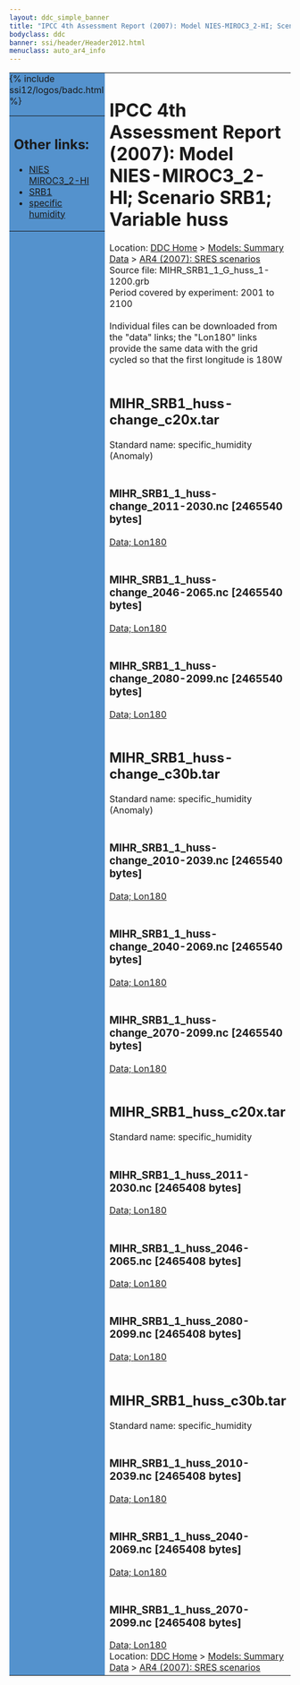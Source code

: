 ```yaml
---
layout: ddc_simple_banner
title: "IPCC 4th Assessment Report (2007): Model NIES-MIROC3_2-HI; Scenario SRB1; Variable huss"
bodyclass: ddc
banner: ssi/header/Header2012.html
menuclass: auto_ar4_info
---
```



<table width="100%" border="0" cellspacing="0" cellpadding="0" style="border-collapse: collapse;">
<tr style="margin:0;padding:0;border:0;">
<td style="margin:0;padding:0;border:0;height:1pt;width:150pt;background:#5492CD;" valign="top" >

<div id="lh-col2" class="auto_ar4_info">
<table class="menumain" bgcolor="#5492CD" cellspacing="0" width="100%" border="0">
<tr><td>
<h2> Other links:</h2>
<ul>
<li><a href="/auto/ar4/model-NIES-MIROC3_2-HI.html">NIES<br/>MIROC3_2-HI</a></li>
<li><a href="/auto/ar4/scenario-SRB1.html">SRB1</a></li>
<li><a href="/auto/ar4/var-specific_humidity.html">specific humidity</a></li>
</ul>
</td></tr>
{% include ssi12/logos/badc.html %}
</table>
</div>
</td>
<td><h1>IPCC 4th Assessment Report (2007): Model NIES-MIROC3_2-HI; Scenario SRB1; Variable huss</h1>

<!-- Breadcrumb1 -->
<div id="breadcrumb1" align="left">
Location: <a href="/index.html">DDC Home</a> > <a href="/sim/gcm_clim/">Models: Summary Data</a>
> <a href="/sim/gcm_clim/SRES_AR4/index.html">AR4 (2007): SRES scenarios</a>
</div>
<!-- End of Breadcrumb1 -->Source file: MIHR_SRB1_1_G_huss_1-1200.grb
<br/>
Period covered by experiment: 2001 to 2100<br/>
<br/>Individual files can be downloaded from the "data" links; the "Lon180" links provide the same data
         with the grid cycled so that the first longitude is 180W<br/>
<br/><h2>MIHR_SRB1_huss-change_c20x.tar</h2>
Standard name: specific_humidity (Anomaly)<br>
<br/><h3>MIHR_SRB1_1_huss-change_2011-2030.nc [2465540 bytes]</h3>
<a href="http://apps.ipcc-data.org/cgi-bin/downl/ar4_nc/huss/MIHR_SRB1_1_huss-change_2011-2030.nc">Data; </a><a href="http://apps.ipcc-data.org/cgi-bin/downl/ar4_nc/huss/MIHR_SRB1_1_huss-change_2011-2030.cyto180.nc"> Lon180</a><br/>
<br/><h3>MIHR_SRB1_1_huss-change_2046-2065.nc [2465540 bytes]</h3>
<a href="http://apps.ipcc-data.org/cgi-bin/downl/ar4_nc/huss/MIHR_SRB1_1_huss-change_2046-2065.nc">Data; </a><a href="http://apps.ipcc-data.org/cgi-bin/downl/ar4_nc/huss/MIHR_SRB1_1_huss-change_2046-2065.cyto180.nc"> Lon180</a><br/>
<br/><h3>MIHR_SRB1_1_huss-change_2080-2099.nc [2465540 bytes]</h3>
<a href="http://apps.ipcc-data.org/cgi-bin/downl/ar4_nc/huss/MIHR_SRB1_1_huss-change_2080-2099.nc">Data; </a><a href="http://apps.ipcc-data.org/cgi-bin/downl/ar4_nc/huss/MIHR_SRB1_1_huss-change_2080-2099.cyto180.nc"> Lon180</a><br/>
<br/><h2>MIHR_SRB1_huss-change_c30b.tar</h2>
Standard name: specific_humidity (Anomaly)<br>
<br/><h3>MIHR_SRB1_1_huss-change_2010-2039.nc [2465540 bytes]</h3>
<a href="http://apps.ipcc-data.org/cgi-bin/downl/ar4_nc/huss/MIHR_SRB1_1_huss-change_2010-2039.nc">Data; </a><a href="http://apps.ipcc-data.org/cgi-bin/downl/ar4_nc/huss/MIHR_SRB1_1_huss-change_2010-2039.cyto180.nc"> Lon180</a><br/>
<br/><h3>MIHR_SRB1_1_huss-change_2040-2069.nc [2465540 bytes]</h3>
<a href="http://apps.ipcc-data.org/cgi-bin/downl/ar4_nc/huss/MIHR_SRB1_1_huss-change_2040-2069.nc">Data; </a><a href="http://apps.ipcc-data.org/cgi-bin/downl/ar4_nc/huss/MIHR_SRB1_1_huss-change_2040-2069.cyto180.nc"> Lon180</a><br/>
<br/><h3>MIHR_SRB1_1_huss-change_2070-2099.nc [2465540 bytes]</h3>
<a href="http://apps.ipcc-data.org/cgi-bin/downl/ar4_nc/huss/MIHR_SRB1_1_huss-change_2070-2099.nc">Data; </a><a href="http://apps.ipcc-data.org/cgi-bin/downl/ar4_nc/huss/MIHR_SRB1_1_huss-change_2070-2099.cyto180.nc"> Lon180</a><br/>
<br/><h2>MIHR_SRB1_huss_c20x.tar</h2>
Standard name: specific_humidity<br>
<br/><h3>MIHR_SRB1_1_huss_2011-2030.nc [2465408 bytes]</h3>
<a href="http://apps.ipcc-data.org/cgi-bin/downl/ar4_nc/huss/MIHR_SRB1_1_huss_2011-2030.nc">Data; </a><a href="http://apps.ipcc-data.org/cgi-bin/downl/ar4_nc/huss/MIHR_SRB1_1_huss_2011-2030.cyto180.nc"> Lon180</a><br/>
<br/><h3>MIHR_SRB1_1_huss_2046-2065.nc [2465408 bytes]</h3>
<a href="http://apps.ipcc-data.org/cgi-bin/downl/ar4_nc/huss/MIHR_SRB1_1_huss_2046-2065.nc">Data; </a><a href="http://apps.ipcc-data.org/cgi-bin/downl/ar4_nc/huss/MIHR_SRB1_1_huss_2046-2065.cyto180.nc"> Lon180</a><br/>
<br/><h3>MIHR_SRB1_1_huss_2080-2099.nc [2465408 bytes]</h3>
<a href="http://apps.ipcc-data.org/cgi-bin/downl/ar4_nc/huss/MIHR_SRB1_1_huss_2080-2099.nc">Data; </a><a href="http://apps.ipcc-data.org/cgi-bin/downl/ar4_nc/huss/MIHR_SRB1_1_huss_2080-2099.cyto180.nc"> Lon180</a><br/>
<br/><h2>MIHR_SRB1_huss_c30b.tar</h2>
Standard name: specific_humidity<br>
<br/><h3>MIHR_SRB1_1_huss_2010-2039.nc [2465408 bytes]</h3>
<a href="http://apps.ipcc-data.org/cgi-bin/downl/ar4_nc/huss/MIHR_SRB1_1_huss_2010-2039.nc">Data; </a><a href="http://apps.ipcc-data.org/cgi-bin/downl/ar4_nc/huss/MIHR_SRB1_1_huss_2010-2039.cyto180.nc"> Lon180</a><br/>
<br/><h3>MIHR_SRB1_1_huss_2040-2069.nc [2465408 bytes]</h3>
<a href="http://apps.ipcc-data.org/cgi-bin/downl/ar4_nc/huss/MIHR_SRB1_1_huss_2040-2069.nc">Data; </a><a href="http://apps.ipcc-data.org/cgi-bin/downl/ar4_nc/huss/MIHR_SRB1_1_huss_2040-2069.cyto180.nc"> Lon180</a><br/>
<br/><h3>MIHR_SRB1_1_huss_2070-2099.nc [2465408 bytes]</h3>
<a href="http://apps.ipcc-data.org/cgi-bin/downl/ar4_nc/huss/MIHR_SRB1_1_huss_2070-2099.nc">Data; </a><a href="http://apps.ipcc-data.org/cgi-bin/downl/ar4_nc/huss/MIHR_SRB1_1_huss_2070-2099.cyto180.nc"> Lon180</a><br/>
<!-- Breadcrumb2 -->
<div id="breadcrumb2" align="left">
Location: <a href="/index.html">DDC Home</a> > <a href="/sim/gcm_clim/">Models: Summary Data</a>
> <a href="/sim/gcm_clim/SRES_AR4/index.html">AR4 (2007): SRES scenarios</a>
</div>
<!-- End of Breadcrumb2 --></td></tr></table>
